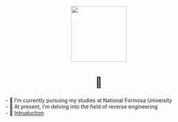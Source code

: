 <div align="center">
  <img height="150" src="https://i.imgur.com/SNCEo5j.png"  />
</div>

###

<h1 align="center">🍅</h1>

###

###

\- 🔭 I’m currently pursuing my studies at National Formosa University  
\- 🌱 At present, I’m delving into the field of reverse engineering  
\- 🐙 [Intruduction](https://lturret.notion.site/lturret/eb012cb00df6463684a3f6fa57beaed0)  

###
